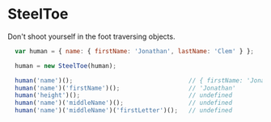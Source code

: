# SteelToe

Don't shoot yourself in the foot traversing objects.

```javascript
  var human = { name: { firstName: 'Jonathan', lastName: 'Clem' } };

  human = new SteelToe(human);

  human('name')();                                // { firstName: 'Jonathan', lastName: 'Clem' }
  human('name')('firstName')();                   // 'Jonathan'
  human('height')();                              // undefined
  human('name')('middleName')();                  // undefined
  human('name')('middleName')('firstLetter')();   // undefined
```
